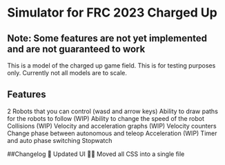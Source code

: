 # Simulator for FRC 2023 Charged Up

## Note: Some features are not yet implemented and are not guaranteed to work
This is a model of the charged up game field. This is for testing purposes only. Currently not all models are to scale.

## Features
2 Robots that you can control (wasd and arrow keys)
Ability to draw paths for the robots to follow (WIP)
Ability to change the speed of the robot
Collisions (WIP)
Velocity and acceleration graphs (WIP)
Velocity counters
Change phase between autonomous and teleop
Acceleration (WIP)
Timer and auto phase switching
Stopwatch

##Changelog
:tada: Updated UI
🧑‍💻 Moved all CSS into a single file
